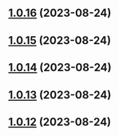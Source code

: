 ## [1.0.16](https://github.com/lf-trygghetstjanster/bankid4keycloak6/compare/v1.0.15...v1.0.16) (2023-08-24)



## [1.0.15](https://github.com/lf-trygghetstjanster/bankid4keycloak6/compare/v1.0.14...v1.0.15) (2023-08-24)



## [1.0.14](https://github.com/lf-trygghetstjanster/bankid4keycloak6/compare/v1.0.13...v1.0.14) (2023-08-24)



## [1.0.13](https://github.com/lf-trygghetstjanster/bankid4keycloak6/compare/v1.0.12...v1.0.13) (2023-08-24)



## [1.0.12](https://github.com/lf-trygghetstjanster/bankid4keycloak6/compare/v1.0.11...v1.0.12) (2023-08-24)



